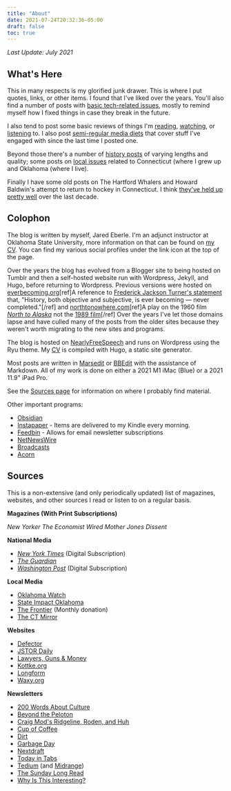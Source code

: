 ```yaml
---
title: "About"
date: 2021-07-24T20:32:36-05:00
draft: false
toc: true
---
```


*Last Update: July 2021*

## What's Here

This in many respects is my glorified junk drawer. This is where I put quotes, links, or other items. I found that I've liked over the years. You'll also find a number of posts with [basic tech-related issues](https://blog.jaredeberle.org/category/tinkering/), mostly to remind myself how I fixed things in case they break in the future.

I also tend to post some basic reviews of things I'm [reading](https://blog.jaredeberle.org/category/reading/), [watching](https://blog.jaredeberle.org/category/watching/), or [listening](https://blog.jaredeberle.org/category/listening/) to. I also post [semi-regular media diets](https://blog.jaredeberle.org/media-diet-february-and-april-2021/) that cover stuff I've engaged with since the last time I posted one.

Beyond those there's a number of [history posts](https://blog.jaredeberle.org/category/history/) of varying lengths and quality; some posts on [local issues](https://blog.jaredeberle.org/category/local/) related to Connecticut (where I grew up and Oklahoma (where I live). 

Finally I have some old posts on The Hartford Whalers and Howard Baldwin's attempt to return to hockey in Connecticut. I think [they've held up pretty well](https://blog.jaredeberle.org/whalers-links/) over the last decade.

## Colophon

The blog is written by myself, Jared Eberle. I'm an adjunct instructor at Oklahoma State University, more information on that can be found on [my CV](https://jaredeberle.org). You can find my various social profiles under the link icon at the top of the page.

Over the years the blog has evolved from a Blogger site to being hosted on Tumblr and then a self-hosted website run with Wordpress, Jekyll, and Hugo, before returning to Wordpress. Previous versions were hosted on [everbecoming.org](https://web.archive.org/web/20090615000000*/everbecoming.org)[ref]A reference to [Frederick Jackson Turner's statement](https://teachingamericanhistory.org/library/document/the-significance-of-history/) that, "History, both objective and subjective, is ever becoming — never completed."[/ref] and [northtonowhere.com](https://web.archive.org/web/20090615000000*/northtonowhere.com)[ref]A play on the 1960 film [*North to Alaska*](https://en.wikipedia.org/wiki/North_to_Alaska) not the [1989 film](https://www.imdb.com/title/tt10691426/)[/ref] Over the years I've let those domains lapse and have culled many of the posts from the older sites because they weren't worth migrating to the new sites and programs.

The blog is hosted on [NearlyFreeSpeech](https://nearlyfreespeech.net) and runs on Wordpress using the Ryu theme. My [CV](https://jaredeberle.org) is compiled with Hugo, a static site generator.

Most posts are written in [Marsedit](https://redsweater.com/marsedit/) or [BBEdit](https://www.barebones.com/products/bbedit/index.html) with the assistance of Markdown. All of my work is done on either a 2021 M1 iMac (Blue) or a 2021 11.9" iPad Pro.

See the [Sources page](/sources) for information on where I probably find material.

Other important programs:

- [Obsidian](http://obsidian.md)
- [Instapaper](https://www.instapaper.com/p/jleberle) - Items are delivered to my Kindle every morning.
- [Feedbin](https://feedbin.com) - Allows for email newsletter subscriptions
- [NetNewsWire](https://netnewswire.com)
- [Broadcasts](https://apps.apple.com/us/app/broadcasts/id1469995354)
- [Acorn](https://flyingmeat.com/acorn/)

## Sources

This is a non-extensive (and only periodically updated) list of magazines, websites, and other sources I read or listen to on a regular basis.

**Magazines (With Print Subscriptions)**

*New Yorker*
*The Economist*
*Wired*
*Mother Jones*
*Dissent*

**National Media**

- [*New York Times*](https://nytimes.com) (Digital Subscription)
- [*The Guardian*](https://theguardian.com)
- [*Washington Post*](https://washingtonpost.com) (Digital Subscription)

**Local Media**

- [Oklahoma Watch](https://oklahomawatch.org)
- [State Impact Oklahoma](https://stateimpact.npr.org/oklahoma/)
- [The Frontier](https://www.readfrontier.org) (Monthly donation)
- [The CT Mirror](https://ctmirror.org)

**Websites**

- [Defector](http://defector.com)
- [JSTOR Daily](https://daily.jstor.org)
- [Lawyers, Guns & Money](https://www.lawyersgunsmoneyblog.com)
- [Kottke.org](https://kottke.org)
- [Longform](https://longform.org)
- [Waxy.org](https://waxy.org)

**Newsletters**

- [200 Words About Culture](https://200wordsaboutculture.substack.com/)
- [Beyond the Peloton](https://beyondthepeloton.substack.com/)
- [Craig Mod's Ridgeline, Roden, and Huh](https://craigmod.com)
- [Cup of Coffee](https://cupofcoffee.substack.com/)
- [Dirt](https://dirt.substack.com/)
- [Garbage Day](https://www.garbageday.email/)
- [Nextdraft](https://nextdraft.com)
- [Today in Tabs](https://www.todayintabs.com/)
- [Tedium](https://tedium.co) (and [Midrange](https://midrange.tedium.co))
- [The Sunday Long Read](https://sundaylongread.com)
- [Why Is This Interesting?](https://whyisthisinteresting.substack.com/)
